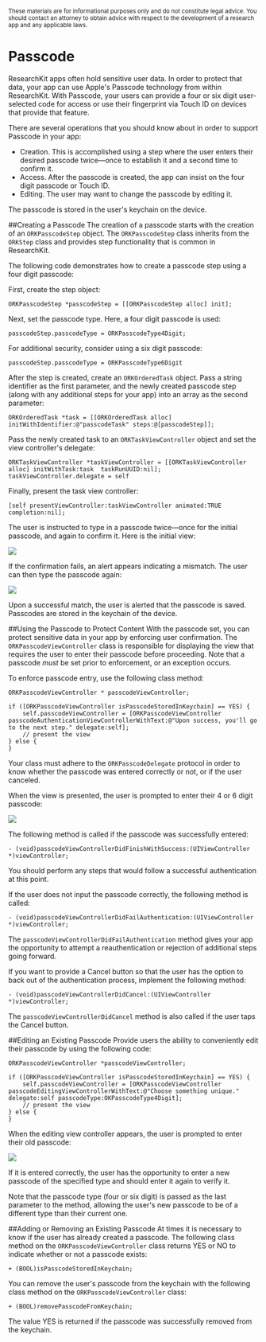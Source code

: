 # 
<sub>These materials are for informational purposes only and do not constitute legal advice. You should contact an attorney to obtain advice with respect to the development of a research app and any applicable laws.</sub>

# Passcode
ResearchKit apps often hold sensitive user data. In order to protect that data, your app can use Apple's Passcode technology from within ResearchKit. With Passcode, your users can provide a four or six digit user-selected code for access or use their fingerprint via Touch ID on devices that provide that feature.

There are several operations that you should know about in order to support Passcode in your app:

 * Creation. This is accomplished using a step where the user enters their desired passcode twice—once to establish it and a second time to confirm it.
 * Access. After the passcode is created, the app can insist on the four digit passcode or Touch ID.
 * Editing. The user may want to change the passcode by editing it.

 The passcode is stored in the user's keychain on the device.

##Creating a Passcode
The creation of a passcode starts with the creation of an `ORKPasscodeStep` object. The `ORKPasscodeStep` class inherits from the `ORKStep` class and provides step functionality that is common in ResearchKit.

The following code demonstrates how to create a passcode step using a four digit passcode:

First, create the step object:

	ORKPasscodeStep *passcodeStep = [[ORKPasscodeStep alloc] init];

Next, set the passcode type. Here, a four digit passcode is used:

	passcodeStep.passcodeType = ORKPasscodeType4Digit;

For additional security, consider using a six digit passcode:

	passcodeStep.passcodeType = ORKPasscodeType6Digit

After the step is created, create an `ORKOrderedTask` object. Pass a string identifier as the first parameter, and the newly created passcode step (along with any additional steps for your app) into an array as the second parameter:

	ORKOrderedTask *task = [[ORKOrderedTask alloc] initWithIdentifier:@"passcodeTask" steps:@[passcodeStep]];
        
Pass the newly created task to an `ORKTaskViewController` object and set the view controller's delegate:
        
	ORKTaskViewController *taskViewController = [[ORKTaskViewController alloc] initWithTask:task  taskRunUUID:nil];
	taskViewController.delegate = self

Finally, present the task view controller:
        
	[self presentViewController:taskViewController animated:TRUE completion:nil];

The user is instructed to type in a passcode twice—once for the initial passcode, and again to confirm it. Here is the initial view:

![](Passcode.png)

If the confirmation fails, an alert appears indicating a mismatch. The user can then type the passcode again:

![](Passcode_retry.png)

Upon a successful match, the user is alerted that the passcode is saved. Passcodes are stored in the keychain of the device.


##Using the Passcode to Protect Content
With the passcode set, you can protect sensitive data in your app by enforcing user confirmation. The `ORKPasscodeViewController` class is responsible for displaying the view that requires the user to enter their passcode before proceeding. Note that a passcode *must* be set prior to enforcement, or an exception occurs.

To enforce passcode entry, use the following class method:

	ORKPasscodeViewController * passcodeViewController;
        
	if ([ORKPasscodeViewController isPasscodeStoredInKeychain] == YES) {
		self.passcodeViewController = [ORKPasscodeViewController passcodeAuthenticationViewControllerWithText:@"Upon success, you'll go to the next step." delegate:self];
		// present the view
	} else {
	}

Your class must adhere to the `ORKPasscodeDelegate` protocol in order to know whether the passcode was entered correctly or not, or if the user canceled.

When the view is presented, the user is prompted to enter their 4 or 6 digit passcode:

![](Passcode_ask.png)

The following method is called if the passcode was successfully entered:

	- (void)passcodeViewControllerDidFinishWithSuccess:(UIViewController *)viewController;

You should perform any steps that would follow a successful authentication at this point.

If the user does not input the passcode correctly, the following method is called:
	
	- (void)passcodeViewControllerDidFailAuthentication:(UIViewController *)viewController;

The `passcodeViewControllerDidFailAuthentication` method gives your app the opportunity to attempt a reauthentication or rejection of additional steps going forward.

If you want to provide a Cancel button so that the user has the option to back out of the authentication process, implement the following method:

	- (void)passcodeViewControllerDidCancel:(UIViewController *)viewController;

The `passcodeViewControllerDidCancel` method is also called if the user taps the Cancel button.

##Editing an Existing Passcode 
Provide users the ability to conveniently edit their passcode by using the following code:

	ORKPasscodeViewController *passcodeViewController;
        
	if ([ORKPasscodeViewController isPasscodeStoredInKeychain] == YES) {
		self.passcodeViewController = [ORKPasscodeViewController passcodeEditingViewControllerWithText:@"Choose something unique." delegate:self passcodeType:OKPasscodeType4Digit];
		// present the view
	} else {
	}

When the editing view controller appears, the user is prompted to enter their old passcode:

![](Passcode_edit.png)

If it is entered correctly, the user has the opportunity to enter a new passcode of the specified type and should enter it again to verify it.

Note that the passcode type (four or six digit) is passed as the last parameter to the method, allowing the user's new passcode to be of a different type than their current one.

##Adding or Removing an Existing Passcode
At times it is necessary to know if the user has already created a passcode. The following class method on the `ORKPasscodeViewController` class returns YES or NO to indicate whether or not a passcode exists:

	+ (BOOL)isPasscodeStoredInKeychain;

You can remove the user's passcode from the keychain with the following class method on the `ORKPasscodeViewController` class:

	+ (BOOL)removePasscodeFromKeychain;

The value YES is returned if the passcode was successfully removed from the keychain.	

